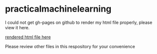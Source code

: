# practicalmachinelearning

I could not get gh-pages on github to render my html file properly, please view it here.

[rendered html file here](http://ironsanta.com/coursera/Machine_learning_project.html)

Please review other files in this respository for your convenience


